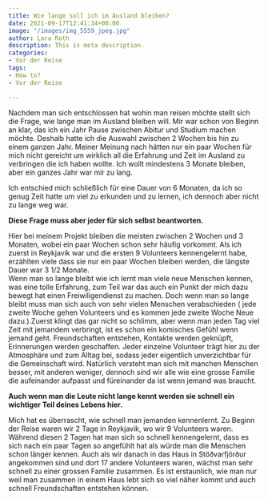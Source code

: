 ```yaml
---
title: Wie lange soll ich im Ausland bleiben?
date: 2021-09-17T12:41:34+00:00
image: "/images/img_5559_jpeg.jpg"
author: Lara Roth
description: This is meta description.
categories:
- Vor der Reise
tags:
- How to?
- Vor der Reise

---
```

Nachdem man sich entschlossen hat wohin man reisen möchte stellt sich die Frage, wie lange man im Ausland bleiben will. Mir war schon von Beginn an klar, das ich ein Jahr Pause zwischen Abitur und Studium machen möchte. Deshalb hatte ich die Auswahl zwischen 2 Wochen bis hin zu einem ganzen Jahr. Meiner Meinung nach hätten nur ein paar Wochen für mich nicht gereicht um wirklich all die Erfahrung und Zeit im Ausland zu verbringen die ich haben wollte. Ich wollt mindestens 3 Monate bleiben, aber ein ganzes Jahr war mir zu lang.

Ich entschied mich schließlich für eine Dauer von 6 Monaten, da ich so genug Zeit hatte um viel zu erkunden und zu lernen, ich dennoch aber nicht zu lange weg war.

**Diese Frage muss aber jeder für sich selbst beantworten.**

Hier bei meinem Projekt bleiben die meisten zwischen 2 Wochen und 3 Monaten, wobei ein paar Wochen schon sehr häufig vorkommt. Als ich zuerst in Reykjavik war und die ersten 9 Volunteers kennengelernt habe, erzählten viele dass sie nur ein paar Wochen bleiben werden, die längste Dauer war 3 1/2 Monate.  
Wenn man so lange bleibt wie ich lernt man viele neue Menschen kennen, was eine tolle Erfahrung, zum Teil war das auch ein Punkt der mich dazu bewegt hat einen Freiwiligendienst zu machen. Doch wenn man so lange bleibt  muss man sich auch von sehr vielen Menschen verabschieden ( jede zweite Woche gehen Volunteers und es kommen jede zweite Woche Neue dazu.).Zuerst klingt das gar nicht so schlimm, aber wenn man jeden Tag viel Zeit mit jemandem verbringt, ist es schon ein komisches Gefühl wenn jemand geht. Freundschaften entstehen, Kontakte werden geknüpft, Erinnerungen werden geschaffen. Jeder einzelne Volunteer trägt hier zu der Atmosphäre und zum Alltag bei, sodass jeder eigentlich unverzichtbar für die Gemeinschaft wird. Natürlich versteht man sich mit manchen Menschen besser, mit anderen weniger, dennoch sind wir alle wie eine grosse Familie die aufeinander aufpasst und füreinander da ist wenn jemand was braucht.

**Auch wenn man die Leute nicht lange kennt werden sie schnell ein wichtiger Teil deines Lebens hier.**

Mich hat es überrascht, wie schnell man jemanden kennenlernt. Zu Beginn der Reise waren wir 2 Tage in Reykjavik, wo wir 9 Volunteers waren. Während diesen 2 Tagen hat man sich so schnell kennengelernt, dass es sich nach ein paar Tagen so angefühlt hat als würde man die Menschen schon länger kennen. Auch als wir danach in das Haus in Stöðvarfjörður angekommen sind und dort 17 andere Volunteers waren, wächst man sehr schnell zu einer grossen Familie zusammen. Es ist erstaunlich, wie man nur weil man zusammen in einem Haus lebt sich so viel näher kommt und auch schnell Freundschaften entstehen können.
